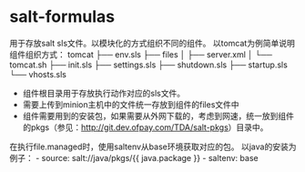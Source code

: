 salt-formulas
=============

用于存放salt sls文件。以模块化的方式组织不同的组件。
以tomcat为例简单说明组件组织方式：
tomcat
├── env.sls
├── files
│   ├── server.xml
│   └── tomcat.sh
├── init.sls
├── settings.sls
├── shutdown.sls
├── startup.sls
└── vhosts.sls

- 组件根目录用于存放执行动作对应的sls文件。
- 需要上传到minion主机中的文件统一存放到组件的files文件中
- 组件需要用到的安装包，如果需要从外网下载的，考虑到网速，统一放到组件的pkgs（参见：<http://git.dev.ofpay.com/TDA/salt-pkgs>）目录中。

在执行file.managed时，使用saltenv从base环境获取对应的包。
以java的安装为例子：
    - source: salt://java/pkgs/{{ java.package }}
    - saltenv: base
